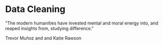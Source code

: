 # Data Cleaning 
"The modern humanities have invested mental and moral energy into, and reaped insights from, studying difference." 

Trevor Muñoz and and Katie Rawson
